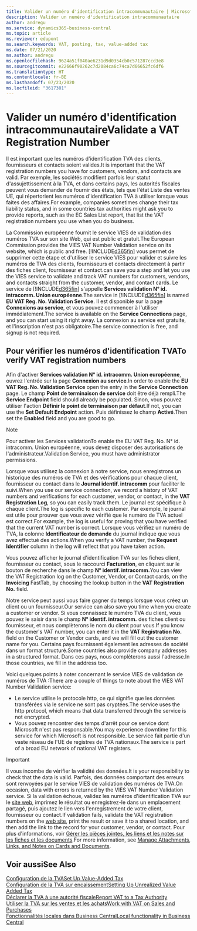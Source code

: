 ```yaml
---
title: Valider un numéro d'identification intracommunautaire | Microsoft Docs
description: Valider un numéro d'identification intracommunautaire
author: andregu
ms.service: dynamics365-business-central
ms.topic: article
ms.reviewer: edupont
ms.search.keywords: VAT, posting, tax, value-added tax
ms.date: 07/21/2020
ms.author: andregu
ms.openlocfilehash: 9624a51f040ae6231d9d0354cb0c571287ccd3e8
ms.sourcegitcommit: e22666f90262c7d2084ca6c74ca7d66652fc6df6
ms.translationtype: HT
ms.contentlocale: fr-BE
ms.lasthandoff: 07/23/2020
ms.locfileid: "3617301"
---
```

# <a name="validate-a-vat-registration-number"></a><span data-ttu-id="d509a-103">Valider un numéro d'identification intracommunautaire</span><span class="sxs-lookup"><span data-stu-id="d509a-103">Validate a VAT Registration Number</span></span>

<span data-ttu-id="d509a-104">Il est important que les numéros d'identification TVA des clients, fournisseurs et contacts soient valides.</span><span class="sxs-lookup"><span data-stu-id="d509a-104">It is important that the VAT registration numbers you have for customers, vendors, and contacts are valid.</span></span> <span data-ttu-id="d509a-105">Par exemple, les sociétés modifient parfois leur statut d'assujettissement à la TVA, et dans certains pays, les autorités fiscales peuvent vous demander de fournir des états, tels que l'état Liste des ventes UE, qui répertorient les numéros d'identification TVA à utiliser lorsque vous faites des affaires.</span><span class="sxs-lookup"><span data-stu-id="d509a-105">For example, companies sometimes change their tax liability status, and in some countries tax authorities might ask you to provide reports, such as the EC Sales List report, that list the VAT registration numbers you use when you do business.</span></span>

<span data-ttu-id="d509a-106">La Commission européenne fournit le service VIES de validation des numéros TVA sur son site Web, qui est public et gratuit.</span><span class="sxs-lookup"><span data-stu-id="d509a-106">The European Commission provides the VIES VAT Number Validation service on its website, which is public and free.</span></span> [!INCLUDE[d365fin](includes/d365fin_md.md)] <span data-ttu-id="d509a-107">vous permet de supprimer cette étape et d'utiliser le service VIES pour valider et suivre les numéros de TVA des clients, fournisseurs et contacts directement à partir des fiches client, fournisseur et contact.</span><span class="sxs-lookup"><span data-stu-id="d509a-107">can save you a step and let you use the VIES service to validate and track VAT numbers for customers, vendors, and contacts straight from the customer, vendor, and contact cards.</span></span> <span data-ttu-id="d509a-108">Le service de [!INCLUDE[d365fin](includes/d365fin_md.md)] s'appelle **Services validation N° id. intracomm. Union européenne**.</span><span class="sxs-lookup"><span data-stu-id="d509a-108">The service in [!INCLUDE[d365fin](includes/d365fin_md.md)] is named **EU VAT Reg. No. Validation Service**.</span></span> <span data-ttu-id="d509a-109">Il est disponible sur la page **Connexions au service**, et vous pouvez commencer à l'utiliser immédiatement.</span><span class="sxs-lookup"><span data-stu-id="d509a-109">The service is available on the **Service Connections** page, and you can start using it right away.</span></span> <span data-ttu-id="d509a-110">La connexion au service est gratuite, et l'inscription n'est pas obligatoire.</span><span class="sxs-lookup"><span data-stu-id="d509a-110">The service connection is free, and signup is not required.</span></span>

## <a name="to-verify-vat-registration-numbers"></a><span data-ttu-id="d509a-111">Pour vérifier les numéros d'identification TVA</span><span class="sxs-lookup"><span data-stu-id="d509a-111">To verify VAT registration numbers</span></span>

<span data-ttu-id="d509a-112">Afin d'activer **Services validation N° id. intracomm. Union européenne**, ouvrez l'entrée sur la page **Connexion au service**.</span><span class="sxs-lookup"><span data-stu-id="d509a-112">In order to enable the **EU VAT Reg. No. Validation Service** open the entry in the **Service Connection** page.</span></span> <span data-ttu-id="d509a-113">Le champ **Point de terminaison de service** doit être déjà rempli.</span><span class="sxs-lookup"><span data-stu-id="d509a-113">The **Service Endpoint** field should already be populated.</span></span> <span data-ttu-id="d509a-114">Sinon, vous pouvez utiliser l'action **Définir le point de terminaison par défaut**.</span><span class="sxs-lookup"><span data-stu-id="d509a-114">If not, you can use the **Set Default Endpoint** action.</span></span> <span data-ttu-id="d509a-115">Puis définissez le champ **Activé**.</span><span class="sxs-lookup"><span data-stu-id="d509a-115">Then set the **Enabled** field and you are good to go.</span></span>

> [!NOTE]
> <span data-ttu-id="d509a-116">Pour activer les Services validation</span><span class="sxs-lookup"><span data-stu-id="d509a-116">To enable the EU VAT Reg. No.</span></span> <span data-ttu-id="d509a-117">N° id. intracomm. Union européenne, vous devez disposer des autorisations de l'administrateur.</span><span class="sxs-lookup"><span data-stu-id="d509a-117">Validation Service, you must have administrator permissions.</span></span>

<span data-ttu-id="d509a-118">Lorsque vous utilisez la connexion à notre service, nous enregistrons un historique des numéros de TVA et des vérifications pour chaque client, fournisseur ou contact dans le **Journal identif. intracomm** pour faciliter le suivi.</span><span class="sxs-lookup"><span data-stu-id="d509a-118">When you use our service connection, we record a history of VAT numbers and verifications for each customer, vendor, or contact, in the **VAT Registration Log**, so you can easily track them.</span></span> <span data-ttu-id="d509a-119">Le journal est spécifique à chaque client.</span><span class="sxs-lookup"><span data-stu-id="d509a-119">The log is specific to each customer.</span></span> <span data-ttu-id="d509a-120">Par exemple, le journal est utile pour prouver que vous avez vérifié que le numéro de TVA actuel est correct.</span><span class="sxs-lookup"><span data-stu-id="d509a-120">For example, the log is useful for proving that you have verified that the current VAT number is correct.</span></span> <span data-ttu-id="d509a-121">Lorsque vous vérifiez un numéro de TVA, la colonne **Identificateur de demande** du journal indique que vous avez effectué des actions.</span><span class="sxs-lookup"><span data-stu-id="d509a-121">When you verify a VAT number, the **Request Identifier** column in the log will reflect that you have taken action.</span></span>

<span data-ttu-id="d509a-122">Vous pouvez afficher le journal d'identification TVA sur les fiches client, fournisseur ou contact, sous le raccourci **Facturation**, en cliquant sur le bouton de recherche dans le champ **N° identif. intracomm.**</span><span class="sxs-lookup"><span data-stu-id="d509a-122">You can view the VAT Registration log on the Customer, Vendor, or Contact cards, on the **Invoicing** FastTab, by choosing the lookup button in the **VAT Registration No.** field.</span></span>  

<span data-ttu-id="d509a-123">Notre service peut aussi vous faire gagner du temps lorsque vous créez un client ou un fournisseur.</span><span class="sxs-lookup"><span data-stu-id="d509a-123">Our service can also save you time when you create a customer or vendor.</span></span> <span data-ttu-id="d509a-124">Si vous connaissez le numéro TVA du client, vous pouvez le saisir dans le champ **N° identif. intracomm.** des fiches client ou fournisseur, et nous complèterons le nom du client pour vous.</span><span class="sxs-lookup"><span data-stu-id="d509a-124">If you know the customer's VAT number, you can enter it in the **VAT Registration No.** field on the Customer or Vendor cards, and we will fill out the customer name for you.</span></span> <span data-ttu-id="d509a-125">Certains pays fournissent également les adresses de société dans un format structuré.</span><span class="sxs-lookup"><span data-stu-id="d509a-125">Some countries also provide company addresses in a structured format.</span></span> <span data-ttu-id="d509a-126">Dans ces pays, nous compléterons aussi l'adresse.</span><span class="sxs-lookup"><span data-stu-id="d509a-126">In those countries, we fill in the address too.</span></span>  

<span data-ttu-id="d509a-127">Voici quelques points à noter concernant le service VIES de validation de numéros de TVA :</span><span class="sxs-lookup"><span data-stu-id="d509a-127">There are a couple of things to note about the VIES VAT Number Validation service:</span></span>

* <span data-ttu-id="d509a-128">Le service utilise le protocole http, ce qui signifie que les données transférées via le service ne sont pas cryptées.</span><span class="sxs-lookup"><span data-stu-id="d509a-128">The service uses the http protocol, which means that data transferred through the service is not encrypted.</span></span>  
* <span data-ttu-id="d509a-129">Vous pouvez rencontrer des temps d'arrêt pour ce service dont Microsoft n'est pas responsable.</span><span class="sxs-lookup"><span data-stu-id="d509a-129">You may experience downtime for this service for which Microsoft is not responsible.</span></span> <span data-ttu-id="d509a-130">Le service fait partie d'un vaste réseau de l'UE de registres de TVA nationaux.</span><span class="sxs-lookup"><span data-stu-id="d509a-130">The service is part of a broad EU network of national VAT registers.</span></span>

> [!IMPORTANT]
> <span data-ttu-id="d509a-131">Il vous incombe de vérifier la validité des données.</span><span class="sxs-lookup"><span data-stu-id="d509a-131">It is your responsibility to check that the data is valid.</span></span> <span data-ttu-id="d509a-132">Parfois, des données comportant des erreurs sont renvoyées par le service VIES de validation des numéros de TVA.</span><span class="sxs-lookup"><span data-stu-id="d509a-132">On occasion, data with errors is returned by the VIES VAT Number Validation service.</span></span> <span data-ttu-id="d509a-133">Si la validation échoue, validez les numéros d'identification TVA sur le [site web](https://ec.europa.eu/taxation_customs/vies/), imprimez le résultat ou enregistrez-le dans un emplacement partagé, puis ajoutez le lien vers l'enregistrement de votre client, fournisseur ou contact.</span><span class="sxs-lookup"><span data-stu-id="d509a-133">If validation fails, validate the VAT registration numbers on the [web site](https://ec.europa.eu/taxation_customs/vies/), print the result or save it to a shared location, and then add the link to the record for your customer, vendor, or contact.</span></span> <span data-ttu-id="d509a-134">Pour plus d'informations, voir [Gérer les pièces jointes, les liens et les notes sur les fiches et les documents](ui-how-add-link-to-record.md).</span><span class="sxs-lookup"><span data-stu-id="d509a-134">For more information, see [Manage Attachments, Links, and Notes on Cards and Documents](ui-how-add-link-to-record.md).</span></span>

## <a name="see-also"></a><span data-ttu-id="d509a-135">Voir aussi</span><span class="sxs-lookup"><span data-stu-id="d509a-135">See Also</span></span>

[<span data-ttu-id="d509a-136">Configuration de la TVA</span><span class="sxs-lookup"><span data-stu-id="d509a-136">Set Up Value-Added Tax</span></span>](finance-setup-vat.md)  
[<span data-ttu-id="d509a-137">Configuration de la TVA sur encaissement</span><span class="sxs-lookup"><span data-stu-id="d509a-137">Setting Up Unrealized Value Added Tax</span></span>](finance-setup-unrealized-vat.md)  
[<span data-ttu-id="d509a-138">Déclarer la TVA à une autorité fiscale</span><span class="sxs-lookup"><span data-stu-id="d509a-138">Report VAT to a Tax Authority</span></span>](finance-how-report-vat.md)  
[<span data-ttu-id="d509a-139">Utiliser la TVA sur les ventes et les achats</span><span class="sxs-lookup"><span data-stu-id="d509a-139">Work with VAT on Sales and Purchases</span></span>](finance-work-with-vat.md)  
[<span data-ttu-id="d509a-140">Fonctionnalités locales dans Business Central</span><span class="sxs-lookup"><span data-stu-id="d509a-140">Local functionality in Business Central</span></span>](about-localization.md)  

